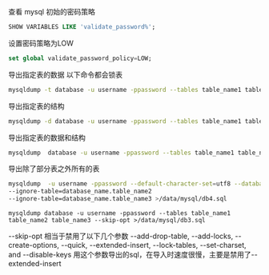 查看 mysql 初始的密码策略
```sql
SHOW VARIABLES LIKE 'validate_password%';
```
设置密码策略为LOW
```sql
set global validate_password_policy=LOW;
```

导出指定表的数据
以下命令都会锁表
```sh
mysqldump -t database -u username -ppassword --tables table_name1 table_name2 table_name3 > /data/mysql/db.sql
```
导出指定表的结构
```sh
mysqldump -d database -u username -ppassword --tables table_name1 table_name2 table_name3>/data/mysql/db2.sql
```
导出指定表的数据和结构
```sh
mysqldump  database -u username -ppassword --tables table_name1 table_name2 table_name3>/data/mysql/db3.sql
```
导出除了部分表之外所有的表
```sh
mysqldump  -u username -ppassword --default-character-set=utf8 --database database_name --ignore-table=database_name.table_name1
--ignore-table=database_name.table_name2 
--ignore-table=database_name.table_name3 >/data/mysql/db4.sql
```

```
mysqldump database -u username -ppassword --tables table_name1 table_name2 table_name3 --skip-opt >/data/mysql/db3.sql 
```
--skip-opt 相当于禁用了以下几个参数
--add-drop-table, --add-locks,
--create-options, --quick, --extended-insert,
--lock-tables, --set-charset, and --disable-keys
用这个参数导出的sql，在导入时速度很慢，主要是禁用了--extended-insert

